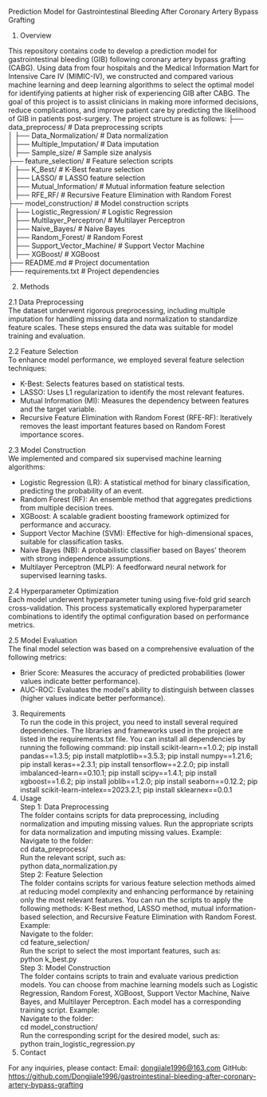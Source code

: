Prediction Model for Gastrointestinal Bleeding After Coronary Artery Bypass Grafting
1. Overview

This repository contains code to develop a prediction model for gastrointestinal bleeding (GIB) following coronary artery bypass grafting (CABG). Using data from four hospitals and the Medical Information Mart for Intensive Care IV (MIMIC-IV), we constructed and compared various machine learning and deep learning algorithms to select the optimal model for identifying patients at higher risk of experiencing GIB after CABG. The goal of this project is to assist clinicians in making more informed decisions, reduce complications, and improve patient care by predicting the likelihood of GIB in patients post-surgery.
The project structure is as follows:
├── data_preprocess/          # Data preprocessing scripts                                                                                                                      
│   ├── Data_Normalization/  # Data normalization                                                                                                                               
│   ├── Multiple_Imputation/ # Data imputation                                                                                                                                  
│   ├── Sample_size/         # Sample size analysis                                                                                                                             
├── feature_selection/        # Feature selection scripts                                                                                                                       
│   ├── K_Best/              # K-Best feature selection                                                                                                                         
│   ├── LASSO/               # LASSO feature selection                                                                                                                          
│   ├── Mutual_Information/  # Mutual information feature selection                                                                                                            
│   ├── RFE_RF/              # Recursive Feature Elimination with Random Forest                                                                                                 
├── model_construction/       # Model construction scripts                                                                                                                      
│   ├── Logistic_Regression/ # Logistic Regression                                                                                                                              
│   ├── Multilayer_Perceptron/ # Multilayer Perceptron                                                                                                                          
│   ├── Naive_Bayes/         # Naive Bayes                                                                                                                                      
│   ├── Random_Forest/       # Random Forest                                                                                                                                    
│   ├── Support_Vector_Machine/ # Support Vector Machine                                                                                                                        
│   ├── XGBoost/             # XGBoost                                                                                                                                          
├── README.md                # Project documentation                                                                                                                            
├── requirements.txt         # Project dependencies                                                                                                                             
                                                                                                                  
2. Methods

2.1 Data Preprocessing                                                                                                                       
The dataset underwent rigorous preprocessing, including multiple imputation for handling missing data and normalization to standardize feature scales. These steps ensured the data was suitable for model training and evaluation.

2.2 Feature Selection                                                                                                                                  
To enhance model performance, we employed several feature selection techniques:
- K-Best: Selects features based on statistical tests.
- LASSO: Uses L1 regularization to identify the most relevant features.
- Mutual Information (MI): Measures the dependency between features and the target variable.
- Recursive Feature Elimination with Random Forest (RFE-RF): Iteratively removes the least important features based on Random Forest importance scores.

2.3 Model Construction                                                                                                                                 
We implemented and compared six supervised machine learning algorithms:
- Logistic Regression (LR): A statistical method for binary classification, predicting the probability of an event.
- Random Forest (RF): An ensemble method that aggregates predictions from multiple decision trees.
- XGBoost: A scalable gradient boosting framework optimized for performance and accuracy.
- Support Vector Machine (SVM): Effective for high-dimensional spaces, suitable for classification tasks.
- Naive Bayes (NB): A probabilistic classifier based on Bayes' theorem with strong independence assumptions.
- Multilayer Perceptron (MLP): A feedforward neural network for supervised learning tasks.

2.4 Hyperparameter Optimization                                                                                                                        
Each model underwent hyperparameter tuning using five-fold grid search cross-validation. This process systematically explored hyperparameter combinations to identify the optimal configuration based on performance metrics.

2.5 Model Evaluation                                                                                                                                   
The final model selection was based on a comprehensive evaluation of the following metrics:
- Brier Score: Measures the accuracy of predicted probabilities (lower values indicate better performance).
- AUC-ROC: Evaluates the model's ability to distinguish between classes (higher values indicate better performance).
3. Requirements                                                                                                                                                                 
To run the code in this project, you need to install several required dependencies. The libraries and frameworks used in the project are listed in the requirements.txt file. You can install all dependencies by running the following command:
pip install scikit-learn==1.0.2; 
pip install pandas==1.3.5; 
pip install matplotlib==3.5.3; 
pip install numpy==1.21.6; 
pip install keras==2.3.1; 
pip install tensorflow==2.2.0; 
pip install imbalanced-learn==0.10.1; 
pip install scipy==1.4.1; 
pip install xgboost==1.6.2; 
pip install joblib==1.2.0; 
pip install seaborn==0.12.2; 
pip install scikit-learn-intelex==2023.2.1; 
pip install sklearnex==0.0.1
4. Usage                                                                                                                                               
Step 1: Data Preprocessing                                                                                                                             
The folder contains scripts for data preprocessing, including normalization and imputing missing values. Run the appropriate scripts for data normalization and imputing missing values.
Example:                                                                                                                                               
Navigate to the folder:                                                                                                                                
cd data_preprocess/                                                                                                                                    
Run the relevant script, such as:                                                                                                                      
python data_normalization.py                                                                                                                           
Step 2: Feature Selection                                                                                                                              
The folder contains scripts for various feature selection methods aimed at reducing model complexity and enhancing performance by retaining only the most relevant features. You can run the scripts to apply the following methods: K-Best method, LASSO method, mutual information-based selection, and Recursive Feature Elimination with Random Forest.
Example:                                                                                                                                               
Navigate to the folder:                                                                                                                                
cd feature_selection/                                                                                                                                  
Run the script to select the most important features, such as:                                                                                         
python k_best.py                                                                                                                                       
Step 3: Model Construction                                                                                                                             
The folder contains scripts to train and evaluate various prediction models. You can choose from machine learning models such as Logistic Regression, Random Forest, XGBoost, Support Vector Machine, Naive Bayes, and Multilayer Perceptron. Each model has a corresponding training script.
Example:                                                                                                                                               
Navigate to the folder:                                                                                                                                
cd model_construction/                                                                                                                                 
Run the corresponding script for the desired model, such as:                                                                                           
python train_logistic_regression.py                                                                                                                    
5. Contact

For any inquiries, please contact:
Email: dongjiale1996@163.com
GitHub: https://github.com/Dongjiale1996/gastrointestinal-bleeding-after-coronary-artery-bypass-grafting
